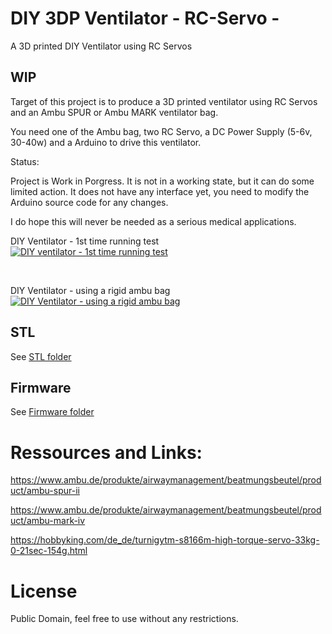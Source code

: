 # DIY 3DP Ventilator - RC-Servo -
A 3D printed DIY Ventilator using RC Servos

## WIP ##

Target of this project is to produce a 3D printed ventilator using RC Servos and an Ambu SPUR or Ambu MARK ventilator bag.

You need one of the Ambu bag, two RC Servo, a DC Power Supply (5-6v, 30-40w) and a Arduino to drive this ventilator.

Status:

Project is Work in Porgress. It is not in a working state, but it can do some limited action.
It does not have any interface yet, you need to modify the Arduino source code for any changes.

I do hope this will never be needed as a serious medical applications.

DIY Ventilator - 1st time running test<br>
[![DIY ventilator - 1st time running test](https://img.youtube.com/vi/GcyZ6JAaC2A/0.jpg)](https://www.youtube.com/watch?v=GcyZ6JAaC2A)

<br>

DIY Ventilator - using a rigid ambu bag<br>
[![DIY Ventilator - using a rigid ambu bag](https://img.youtube.com/vi/j2FD0DaQvHU/0.jpg)](https://www.youtube.com/watch?v=j2FD0DaQvHU)

## STL

See [STL folder](https://github.com/SimFeedback/DIY-3DP-Ventilator---RC-Servo-/tree/master/STL)


## Firmware

See [Firmware folder](https://github.com/SimFeedback/DIY-3DP-Ventilator---RC-Servo-/tree/master/FW)

# Ressources and Links:

https://www.ambu.de/produkte/airwaymanagement/beatmungsbeutel/product/ambu-spur-ii

https://www.ambu.de/produkte/airwaymanagement/beatmungsbeutel/product/ambu-mark-iv

https://hobbyking.com/de_de/turnigytm-s8166m-high-torque-servo-33kg-0-21sec-154g.html

# License
Public Domain, feel free to use without any restrictions.
